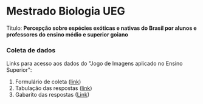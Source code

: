 # Mestrado Biologia UEG

Titulo: **Percepção sobre espécies exóticas e nativas do Brasil por alunos e professores do ensino médio e superior goiano**

### Coleta de dados

Links para acesso aos dados do "Jogo de Imagens aplicado no Ensino Superior":

1. Formulário de coleta ([link](https://docs.google.com/forms/d/e/1FAIpQLSfyPlQXYLqW6OkK7BBxquqmW5XR49IdN1-Q9xSqYLfSxiPnfQ/viewform))
2. Tabulação das respostas ([link](https://docs.google.com/spreadsheets/d/1TxVn7UyzjW98MPDaN0xO3jUbu4CaEGExZBcHOm-H71I/edit#gid=718358497))
3. Gabarito das respostas ([Link](https://docs.google.com/spreadsheets/d/1YICkihH_gbHLH_-qhFCeTBuSroa5Ar-SWgl5OjrS6ic/edit#gid=0))